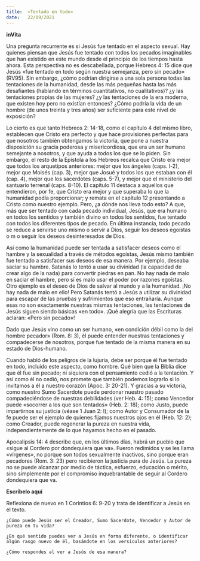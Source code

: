 ```yaml
---
title:  «Tentado en todo»
date:   22/09/2021
---
```


**inVita**

Una pregunta recurrente es si Jesús fue tentado en el aspecto sexual. Hay quienes piensan que Jesús fue tentado con todos los pecados imaginables que han existido en este mundo desde el principio de los tiempos hasta ahora. Esta perspectiva no es descabellada, porque Hebreos 4: 15 dice que Jesús «fue tentado en todo según nuestra semejanza, pero sin pecado» (RV95). Sin embargo, ¿cómo podrían dirigirse a una sola persona todas las tentaciones de la humanidad, desde las más pequeñas hasta las más desafiantes (hablando en términos cuantitativos, no cualitativos)? ¿y las tentaciones propias de las mujeres? ¿y las tentaciones de la era moderna, que existen hoy pero no existían entonces? ¿Cómo podría la vida de un hombre (de unos treinta y tres años) ser suficiente para este nivel de exposición?

Lo cierto es que tanto Hebreos 2: 14-18, como el capítulo 4 del mismo libro, establecen que Cristo era perfecto y que hace provisiones perfectas para que nosotros también obtengamos la victoria, que pone a nuestra disposición su gracia poderosa y misericordiosa, que era un ser humano semejante a nosotros, y que ayuda a todos los que se lo piden. Sin embargo, el resto de la Epístola a los Hebreos recalca que Cristo era mejor que todos los arquetipos anteriores: mejor que los ángeles (caps. l-2), mejor que Moisés (cap. 3), mejor que Josué y todos los que estaban con él (cap. 4), mejor que los sacerdotes (caps. 5-7), y mejor que el ministerio del santuario terrenal (caps. 8-10). El capítulo 11 destaca a aquellos que entendieron, por fe, que Cristo era mejor y que superaba lo que la humanidad podía proporcionar; y remata en el capítulo 12 presentando a Cristo como nuestro ejemplo. Pero, ¿a dónde nos lleva todo esto? A que, más que ser tentado con cada pecado individual, Jesús, que era humano en todos los sentidos y también divino en todos los sentidos, fue tentado con todos los diferentes tipos de pecado. En última instancia, todo pecado se reduce a servirse uno mismo o servir a Dios, seguir los deseos egoístas o m o seguir los deseos desinteresados de Dios.

Así como la humanidad puede ser tentada a satisfacer deseos como el hambre y la sexualidad a través de métodos egoístas, Jesús mismo también fue tentado a satisfacer sus deseos de esa manera. Por ejemplo, deseaba saciar su hambre. Satanás lo tentó a usar su divinidad (la capacidad de crear algo de la nada) para convertir piedras en pan. No hay nada de malo en saciar el hambre, pero sí es malo usar el poder por razones egoístas. Otro ejemplo es el deseo de Dios de salvar al mundo y a la humanidad. ¡No hay nada de malo en ello! Pero Satanás tentó a Jesús a utilizar su divinidad para escapar de las pruebas y sufrimientos que eso entrañaría. Aunque esas no son exactamente nuestras mismas tentaciones, las tentaciones de Jesús siguen siendo básicas «en todo». ¡Qué alegría que las Escrituras aclaran: «Pero sin pecado»!

Dado que Jesús vino como un ser humano, «en condición débil como la del hombre pecador» (Rom. 8: 3), él puede entender nuestras tentaciones y compadecerse de nosotros, porque fue tentado de la misma manera en su estado de Dios-humano.

Cuando habló de los peligros de la lujuria, debe ser porque él fue tentado en todo, incluido este aspecto, como hombre. Qué bien que la Biblia dice que él fue sin pecado; ni siquiera con el pensamiento cedió a la tentación. Y así como él no cedió, nos promete que también podemos lograrlo si lo invitamos a él a nuestro corazón (Apoc. 3: 20-21). Y gracias a su victoria, como nuestro Sumo Sacerdote puede perdonar nuestro pasado compadeciéndose de nuestras debilidades (ver Heb. 4: 15); como Vencedor puede «socorrer a los que son tentados» (Heb. 2: 18); como Justo, puede impartirnos su justicia (véase 1 Juan 2: l); como Autor y Consumador de la fe puede ser el ejemplo de quienes fijamos nuestros ojos en él (Heb. 12: 2); como Creador, puede regenerar la pureza en nuestra vida, independientemente de lo que hayamos hecho en el pasado.

Apocalipsis 14: 4 describe que, en los últimos días, habrá un pueblo que «sigue al Cordero por dondequiera que va». Fueron redimidos y se les llama «vírgenes», no porque son todos sexualmente inactivos, sino porque eran pecadores (Rom. 3: 23) pero recibieron la justicia pura de Jesús. La pureza no se puede alcanzar por medio de táctica, esfuerzo, educación o mérito, sino simplemente por el compromiso inquebrantable de seguir al Cordero dondequiera que va.

**Escríbelo aquí**

Reflexiona de nuevo en 1 Corintios 6: 9-20 y trata de identificar a Jesús en el texto.

`¿Cómo puede Jesús ser el Creador, Sumo Sacerdote, Vencedor y Autor de pureza en tu vida?`

`¿En qué sentido puedes ver a Jesús en forma diferente, o identificar algún rasgo nuevo de él, basándote en los versículos anteriores?`

`¿Cómo respondes al ver a Jesús de esa manera?`
